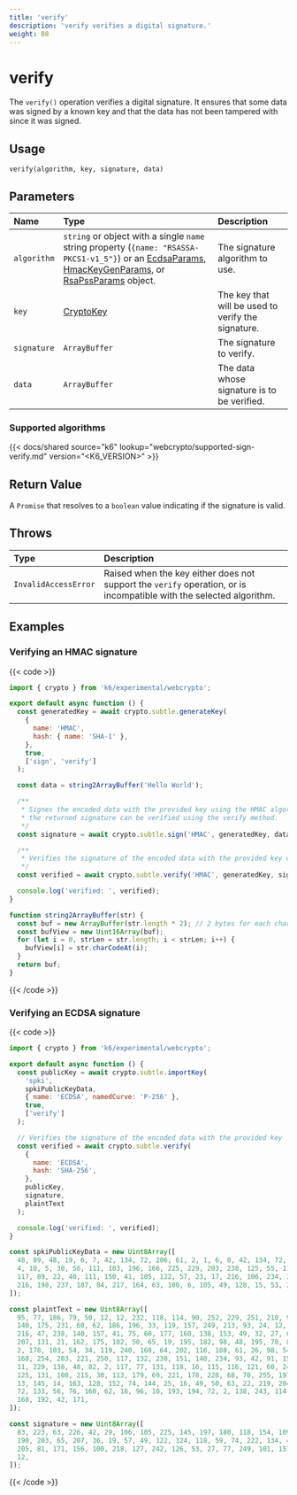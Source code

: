 ```yaml
---
title: 'verify'
description: 'verify verifies a digital signature.'
weight: 08
---
```


# verify

The `verify()` operation verifies a digital signature. It ensures that some data was signed by a known key and that the data has not been tampered with since it was signed.

## Usage

```
verify(algorithm, key, signature, data)
```

## Parameters

| Name        | Type                                                                                                                                                                                                                                                                                                                                                                                                                                                             | Description                                        |
| :---------- | :--------------------------------------------------------------------------------------------------------------------------------------------------------------------------------------------------------------------------------------------------------------------------------------------------------------------------------------------------------------------------------------------------------------------------------------------------------------- | :------------------------------------------------- |
| `algorithm` | `string` or object with a single `name` string property (`{name: "RSASSA-PKCS1-v1_5"}`) or an [EcdsaParams](https://grafana.com/docs/k6/<K6_VERSION>/javascript-api/k6-experimental/webcrypto/ecdsaparams/), [HmacKeyGenParams](https://grafana.com/docs/k6/<K6_VERSION>/javascript-api/k6-experimental/webcrypto/hmackeygenparams/), or [RsaPssParams](https://grafana.com/docs/k6/<K6_VERSION>/javascript-api/k6-experimental/webcrypto/rsapssparams/) object. | The signature algorithm to use.                    |
| `key`       | [CryptoKey](https://grafana.com/docs/k6/<K6_VERSION>/javascript-api/k6-experimental/webcrypto/cryptokey)                                                                                                                                                                                                                                                                                                                                                         | The key that will be used to verify the signature. |
| `signature` | `ArrayBuffer`                                                                                                                                                                                                                                                                                                                                                                                                                                                    | The signature to verify.                           |
| `data`      | `ArrayBuffer`                                                                                                                                                                                                                                                                                                                                                                                                                                                    | The data whose signature is to be verified.        |

### Supported algorithms

{{< docs/shared source="k6" lookup="webcrypto/supported-sign-verify.md" version="<K6_VERSION>" >}}

## Return Value

A `Promise` that resolves to a `boolean` value indicating if the signature is valid.

## Throws

| Type                 | Description                                                                                                         |
| :------------------- | :------------------------------------------------------------------------------------------------------------------ |
| `InvalidAccessError` | Raised when the key either does not support the `verify` operation, or is incompatible with the selected algorithm. |

## Examples

### Verifying an HMAC signature

{{< code >}}

```javascript
import { crypto } from 'k6/experimental/webcrypto';

export default async function () {
  const generatedKey = await crypto.subtle.generateKey(
    {
      name: 'HMAC',
      hash: { name: 'SHA-1' },
    },
    true,
    ['sign', 'verify']
  );

  const data = string2ArrayBuffer('Hello World');

  /**
   * Signes the encoded data with the provided key using the HMAC algorithm
   * the returned signature can be verified using the verify method.
   */
  const signature = await crypto.subtle.sign('HMAC', generatedKey, data);

  /**
   * Verifies the signature of the encoded data with the provided key using the HMAC algorithm.
   */
  const verified = await crypto.subtle.verify('HMAC', generatedKey, signature, data);

  console.log('verified: ', verified);
}

function string2ArrayBuffer(str) {
  const buf = new ArrayBuffer(str.length * 2); // 2 bytes for each char
  const bufView = new Uint16Array(buf);
  for (let i = 0, strLen = str.length; i < strLen; i++) {
    bufView[i] = str.charCodeAt(i);
  }
  return buf;
}
```

{{< /code >}}

### Verifying an ECDSA signature

{{< code >}}

```javascript
import { crypto } from 'k6/experimental/webcrypto';

export default async function () {
  const publicKey = await crypto.subtle.importKey(
    'spki',
    spkiPublicKeyData,
    { name: 'ECDSA', namedCurve: 'P-256' },
    true,
    ['verify']
  );

  // Verifies the signature of the encoded data with the provided key
  const verified = await crypto.subtle.verify(
    {
      name: 'ECDSA',
      hash: 'SHA-256',
    },
    publicKey,
    signature,
    plaintText
  );

  console.log('verified: ', verified);
}

const spkiPublicKeyData = new Uint8Array([
  48, 89, 48, 19, 6, 7, 42, 134, 72, 206, 61, 2, 1, 6, 8, 42, 134, 72, 206, 61, 3, 1, 7, 3, 66, 0,
  4, 10, 5, 30, 56, 111, 103, 196, 166, 225, 229, 203, 238, 125, 55, 116, 91, 88, 142, 190, 114, 15,
  117, 89, 22, 40, 111, 150, 41, 105, 122, 57, 23, 17, 216, 106, 234, 201, 103, 8, 210, 58, 38, 35,
  216, 198, 237, 187, 84, 217, 164, 63, 100, 6, 105, 49, 128, 15, 53, 29, 158, 117, 235, 238, 30,
]);

const plaintText = new Uint8Array([
  95, 77, 186, 79, 50, 12, 12, 232, 118, 114, 90, 252, 229, 251, 210, 91, 248, 62, 90, 113, 37, 160,
  140, 175, 231, 60, 62, 186, 196, 33, 119, 157, 249, 213, 93, 24, 12, 58, 233, 148, 38, 69, 225,
  216, 47, 238, 140, 157, 41, 75, 60, 177, 160, 138, 153, 49, 32, 27, 60, 14, 129, 252, 71, 202,
  207, 131, 21, 162, 175, 102, 50, 65, 19, 195, 182, 98, 48, 195, 70, 8, 196, 244, 89, 54, 52, 206,
  2, 178, 103, 54, 34, 119, 240, 168, 64, 202, 116, 188, 61, 26, 98, 54, 149, 44, 94, 215, 170, 248,
  168, 254, 203, 221, 250, 117, 132, 230, 151, 140, 234, 93, 42, 91, 159, 183, 241, 180, 140, 139,
  11, 229, 138, 48, 82, 2, 117, 77, 131, 118, 16, 115, 116, 121, 60, 240, 38, 170, 238, 83, 0, 114,
  125, 131, 108, 215, 30, 113, 179, 69, 221, 178, 228, 68, 70, 255, 197, 185, 1, 99, 84, 19, 137,
  13, 145, 14, 163, 128, 152, 74, 144, 25, 16, 49, 50, 63, 22, 219, 204, 157, 107, 225, 104, 184,
  72, 133, 56, 76, 160, 62, 18, 96, 10, 193, 194, 72, 2, 138, 243, 114, 108, 201, 52, 99, 136, 46,
  168, 192, 42, 171,
]);

const signature = new Uint8Array([
  83, 223, 63, 226, 42, 29, 106, 105, 225, 145, 197, 180, 118, 154, 109, 110, 66, 67, 47, 251, 53,
  190, 203, 65, 207, 36, 19, 57, 49, 122, 124, 118, 59, 74, 222, 134, 42, 235, 180, 229, 134, 24,
  205, 81, 171, 156, 100, 218, 127, 242, 126, 53, 27, 77, 249, 101, 157, 132, 244, 30, 67, 30, 64,
  12,
]);
```

{{< /code >}}
